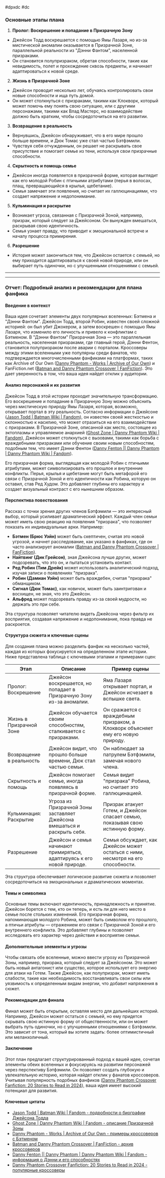 #dpxdc #dc 

### Основные этапы плана
1. **Пролог: Воскрешение и попадание в Призрачную Зону**
- Джейсон Тодд воскрешается с помощью Ямы Лазаря, но из-за мистической аномалии оказывается в Призрачной Зоне, параллельной реальности из "Дэнни Фантом", населенной призраками.
- Он становится полупризраком, обретая способности, такие как невидимость, полет и прохождение сквозь предметы, и начинает адаптироваться к новой среде.

2. **Жизнь в Призрачной Зоне**
- Джейсон проводит несколько лет, обучаясь контролировать свои новые способности и ища путь домой.
- Он может столкнуться с призраками, такими как Клокворк, который может помочь ему понять свою ситуацию, или с другими персонажами, такими как Влад Мастерс, но взаимодействие должно быть кратким, чтобы сосредоточиться на его развитии.

3. **Возвращение в реальность**
- Вернувшись, Джейсон обнаруживает, что в его мире прошло больше времени, и Дюк Томас уже стал частью Бэтфэмили.
- Чувствуя себя отчужденным, он решает не раскрывать свое присутствие и помогает семье из тени, используя свои призрачные способности.

4. **Скрытность и помощь семье**
- Джейсон иногда появляется в призрачной форме, которая выглядит как его молодой Робин с птичьими атрибутами (перья в волосах, плащ, превращающийся в крылья, щебетание).
- Семья замечает эти появления, но считает их галлюцинациями, что создает напряжение и недопонимание.

5. **Кульминация и раскрытие**
- Возникает угроза, связанная с Призрачной Зоной, например, призрак, который следует за Джейсоном. Он вынужден вмешаться, раскрывая свою идентичность.
- Семья узнает правду, что приводит к эмоциональной встрече и началу процесса примирения.

6. **Разрешение**
- История может закончиться тем, что Джейсон остается с семьей, но ему приходится адаптироваться к своей новой природе, или он выбирает путь одиночки, но с улучшенными отношениями с семьей.

---

---

### Отчет: Подробный анализ и рекомендации для плана фанфика

#### Введение в контекст
Ваша идея сочетает элементы двух популярных вселенных: Бэтмена и "Дэнни Фантом". Джейсон Тодд, второй Робин, известен своей сложной историей: он был убит Джокером, а затем воскрешен с помощью Ямы Лазаря, что изменило его личность и привело к конфликтам с Бэтменом. В "Дэнни Фантом" Призрачная Зона — это параллельная реальность, населенная призраками, где главный герой, Дэнни Фентон, становится полупризраком после аварии с порталом. Кроссоверы между этими вселенными уже популярны среди фанатов, что подтверждается многочисленными фанфиками на платформах, таких как Archive of Our Own ([Danny Phantom - Works | Archive of Our Own](https://archiveofourown.org/tags/Danny%20Phantom/works)) и FanFiction.net ([Batman and Danny Phantom Crossover | FanFiction](https://www.fanfiction.ws/Batman-and-Danny-Phantom-Crossovers/50/1776/)). Это дает уверенность в том, что ваша идея найдет отклик у аудитории.

#### Анализ персонажей и их развития
Джейсон Тодд в этой истории проходит значительную трансформацию. Его воскрешение и попадание в Призрачную Зону можно объяснить через мистическую природу Ямы Лазаря, которая, возможно, открывает портал в эту реальность. Согласно информации о Джейсоне ([Jason Todd | Batman Wiki | Fandom](https://batman.fandom.com/wiki/Jason_Tod)), он известен своей жесткостью и склонностью к насилию, что может отразиться на его взаимодействии с призраками. В Призрачной Зоне, описанной как место, состоящее из эктоплазмы и управляемое анархией ([Ghost Zone | Danny Phantom Wiki | Fandom](https://dannyphantom.fandom.com/wiki/Ghost_Zone)), Джейсон может столкнуться с вызовами, такими как борьба с враждебными призраками или обучение своим новым способностям, подобным тем, что имеет Дэнни Фентон ([Danny Fenton || Danny Phantom | Danny Phantom Wiki | Fandom](https://dannyphantom.fandom.com/wiki/Danny_Phantom_%28character%29)).

Его призрачная форма, выглядящая как молодой Робин с птичьими атрибутами, может символизировать его прошлое и внутренние конфликты. Перья, крылья и щебетание могут быть метафорой его связи с Призрачной Зоной и его идентичности как Робина, которую он оставил, став Ред Худом. Это добавляет глубины его характеру и создает визуальный контраст с его нынешним образом.

#### Перспектива повествования
Рассказ с точки зрения других членов Бэтфэмили — это интересный выбор, который усиливает драматический эффект. Каждый член семьи может иметь свою реакцию на появления "призрака", что позволяет показать их индивидуальные арки. Например:
- **Бэтмен (Брюс Уэйн)** может быть скептичен, считая это новой угрозой, и начнет расследование, как указано в фанфиках, где он часто анализирует аномалии ([Batman and Danny Phantom Crossover | FanFiction](https://www.fanfiction.ws/Batman-and-Danny-Phantom-Crossovers/50/1776/)).
- **Найтвинг (Дик Грейсон)**, зная Джейсона лучше других, может подозревать, что это он, и пытаться установить контакт.
- **Ред Робин (Тим Дрейк)** может использовать аналитический подход, изучая записи о появлениях "призрака".
- **Робин (Дамиан Уэйн)** может быть враждебен, считая "призрака" обманщиком.
- **Сигнал (Дюк Томас)**, как новичок, может быть заинтригован и восхищен, не зная, что это Джейсон.
- **Альфред** может подозревать правду из-за своей мудрости, но держать это при себе.

Эта структура позволяет читателю видеть Джейсона через фильтр их восприятия, создавая напряжение и недопонимание, пока правда не раскроется.

#### Структура сюжета и ключевые сцены
Для создания плана можно разделить фанфик на несколько частей, каждая из которых фокусируется на определенном этапе истории. Ниже представлена таблица с ключевыми этапами и примерами сцен:

| **Этап**                     | **Описание**                                                                 | **Пример сцены**                                                                 |
|------------------------------|-----------------------------------------------------------------------------|---------------------------------------------------------------------------------|
| Пролог: Воскрешение          | Джейсон воскрешается, но попадает в Призрачную Зону из-за аномалии.         | Яма Лазаря открывает портал, и Джейсон исчезает в вспышке света.                |
| Жизнь в Призрачной Зоне      | Джейсон обучается своим способностям, сталкивается с призраками.            | Он сражается с враждебным призраком, а Клокворк объясняет ему его новую природу. |
| Возвращение в реальность     | Джейсон видит, что прошло больше времени, Дюк стал частью семьи.            | Он наблюдает за патрулем Бэтфэмили, замечая нового члена.                       |
| Скрытность и помощь          | Джейсон помогает семье, иногда появляясь в призрачной форме.                | Семья видит "призрака" Робина, но считает это галлюцинацией.                    |
| Кульминация: Раскрытие       | Угроза из Призрачной Зоны заставляет Джейсона вмешаться и раскрыть себя.    | Призрак атакует Готем, и Джейсон спасает семью, показывая свою истинную форму.   |
| Разрешение                   | Джейсон и семья начинают примиряться, адаптируясь к его новой природе.      | Семья обсуждает, как Джейсон может остаться с ними, несмотря на его способности. |

Эта структура обеспечивает логическое развитие сюжета и позволяет сосредоточиться на эмоциональных и драматических моментах.

#### Темы и символика
Основные темы включают идентичность, принадлежность и принятие. Джейсон борется с тем, кто он теперь, и есть ли для него место в семье после стольких изменений. Его призрачная форма, напоминающая молодого Робина, может быть символом его прошлого, а птичьи атрибуты — отражением его связи с Призрачной Зоной и его внутреннего конфликта. Это добавляет глубины и позволяет исследовать его характер через действия и восприятие семьи.

#### Дополнительные элементы и угрозы
Чтобы связать обе вселенные, можно ввести угрозу из Призрачной Зоны, например, призрака, который следует за Джейсоном. Это может быть новый антагонист или существо, которое использует его энергию для атаки на Готем. Также Джейсон, как полупризрак, может иметь слабости, такие как необходимость восстанавливать свои силы или уязвимость к определенным видам энергии, что добавит напряжения в сюжет.

#### Рекомендации для финала
Финал может быть открытым, оставляя место для дальнейших историй. Например, Джейсон может остаться с семьей, но ему придется скрывать свою истинную форму от общественности, или он может выбрать путь одиночки, но с улучшенными отношениями с Бэтфэмили. Это зависит от тона, который вы хотите задать: более оптимистичный или меланхоличный.

#### Заключение
Этот план предлагает структурированный подход к вашей идее, сочетая элементы обеих вселенных и фокусируясь на развитии персонажей через перспективу Бэтфэмили. Он позволяет создать глубокую и увлекательную историю, которая найдет отклик у фанатов кроссоверов. Учитывая популярность подобных фанфиков ([Danny Phantom Crossover Fanfiction: 20 Stories to Read in 2024](https://fictionlit.com/danny-phantom-crossover-fanfiction/)), ваша идея имеет высокий потенциал для развития.

#### Ключевые цитаты
- [Jason Todd | Batman Wiki | Fandom - подробности о биографии Джейсона Тодда](https://batman.fandom.com/wiki/Jason_Todd)
- [Ghost Zone | Danny Phantom Wiki | Fandom - описание Призрачной Зоны](https://dannyphantom.fandom.com/wiki/Ghost_Zone)
- [Danny Phantom - Works | Archive of Our Own - примеры кроссоверов с Бэтменом](https://archiveofourown.org/tags/Danny%20Phantom/works)
- [Batman and Danny Phantom Crossover | FanFiction - архив кроссоверов](https://www.fanfiction.ws/Batman-and-Danny-Phantom-Crossovers/50/1776/)
- [Danny Fenton || Danny Phantom | Danny Phantom Wiki | Fandom - информация о Дэнни и его способностях](https://dannyphantom.fandom.com/wiki/Danny_Phantom_%28character%29)
- [Danny Phantom Crossover Fanfiction: 20 Stories to Read in 2024 - популярные кроссоверы](https://fictionlit.com/danny-phantom-crossover-fanfiction/)


